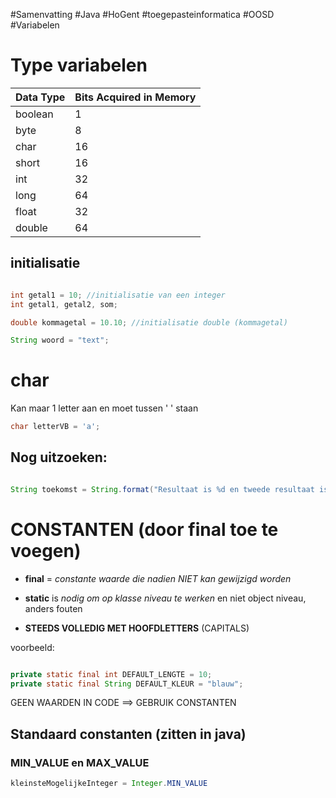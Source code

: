 #Samenvatting #Java #HoGent #toegepasteinformatica #OOSD #Variabelen

# Type variabelen

|Data Type|Bits Acquired in Memory|
|---|---|
|boolean|1|
|byte|8|
|char|16|
|short|16|
|int|32|
|long|64|
|float|32|
|double|64|

## initialisatie

```java

int getal1 = 10; //initialisatie van een integer
int getal1, getal2, som;

double kommagetal = 10.10; //initialisatie double (kommagetal)

String woord = "text";

```

# char

Kan maar 1 letter aan en moet tussen ' ' staan

```java
char letterVB = 'a'; 
```

## Nog uitzoeken:

```java

String toekomst = String.format("Resultaat is %d en tweede resultaat is %d%n", getal1 , getal2);

```

# CONSTANTEN (door final toe te voegen)

* **final** = *constante waarde die nadien NIET kan gewijzigd worden*

- **static** is *nodig om op klasse niveau te werken* en niet object niveau, anders fouten

 - **STEEDS VOLLEDIG MET HOOFDLETTERS** (CAPITALS)

voorbeeld:
```java

private static final int DEFAULT_LENGTE = 10;
private static final String DEFAULT_KLEUR = "blauw";

```

GEEN WAARDEN IN CODE ==> GEBRUIK CONSTANTEN
## Standaard constanten (zitten in java)

### MIN_VALUE en MAX_VALUE
```java
kleinsteMogelijkeInteger = Integer.MIN_VALUE
```

